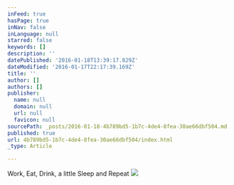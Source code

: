 ```yaml
---
inFeed: true
hasPage: true
inNav: false
inLanguage: null
starred: false
keywords: []
description: ''
datePublished: '2016-01-18T13:39:17.829Z'
dateModified: '2016-01-17T22:17:39.169Z'
title: ''
author: []
authors: []
publisher:
  name: null
  domain: null
  url: null
  favicon: null
sourcePath: _posts/2016-01-18-4b789bd5-1b7c-4de4-8fea-30ae66dbf504.md
published: true
url: 4b789bd5-1b7c-4de4-8fea-30ae66dbf504/index.html
_type: Article

---
```

Work, Eat, Drink, a little Sleep and Repeat
![](https://the-grid-user-content.s3-us-west-2.amazonaws.com/940122db-6c42-43b6-9f29-cf8f4af87c17.jpg)